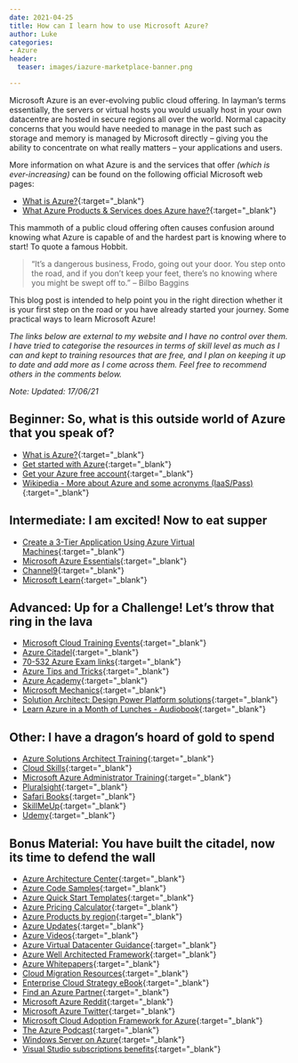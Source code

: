 ```yaml
---
date: 2021-04-25
title: How can I learn how to use Microsoft Azure?
author: Luke
categories:
- Azure
header:
  teaser: images/iazure-marketplace-banner.png

---
```

Microsoft Azure is an ever-evolving public cloud offering. 
In layman’s terms essentially, the servers or virtual hosts you would usually host in your own datacentre are hosted in secure regions all over the world. Normal capacity concerns that you would have needed to manage in the past such as storage and memory is managed by Microsoft directly – giving you the ability to concentrate on what really matters – your applications and users.

More information on what Azure is and the services that offer _(which is ever-increasing)_ can be found on the following official Microsoft web pages:

* [What is Azure?](https://azure.microsoft.com/en-us/overview/what-is-azure/){:target="_blank"}
* [What Azure Products & Services does Azure have?](https://azure.microsoft.com/en-us/services/){:target="_blank"}

This mammoth of a public cloud offering often causes confusion around knowing what Azure is capable of and the hardest part is knowing where to start! To quote a famous Hobbit.

> “It’s a dangerous business, Frodo, going out your door. You step onto the road, and if you don’t keep your feet, there’s no knowing where you might be swept off to.” – Bilbo Baggins

This blog post is intended to help point you in the right direction whether it is your first step on the road or you have already started your journey. Some practical ways to learn Microsoft Azure!

_The links below are external to my website and I have no control over them. I have tried to categorise the resources in terms of skill level as much as I can and kept to training resources that are free, and I plan on keeping it up to date and add more as I come across them. Feel free to recommend others in the comments below._

_Note: Updated: 17/06/21_

## Beginner: So, what is this outside world of Azure that you speak of?

* [What is Azure?](https://azure.microsoft.com/en-us/overview/what-is-azure/){:target="_blank"}
* [Get started with Azure](https://azure.microsoft.com/en-gb/get-started/ "Get started with Azure"){:target="_blank"}
* [Get your Azure free account](https://azure.microsoft.com/en-us/free/ "Create your Azure free account today"){:target="_blank"}
* [Wikipedia - More about Azure and some acronyms (IaaS/Pass)](https://en.wikipedia.org/wiki/Microsoft_Azure){:target="_blank"}

## Intermediate: I am excited! Now to eat supper

* [Create a 3-Tier Application Using Azure Virtual Machines](https://www.udemy.com/free-azure/){:target="_blank"}
* [Microsoft Azure Essentials](https://www.microsoft.com/en-us/azureessentials){:target="_blank"}
* [Channel9](https://channel9.msdn.com/Search?term=Azure&sortBy=recent&lang-en=true){:target="_blank"}
* [Microsoft Learn](https://docs.microsoft.com/en-us/learn/){:target="_blank"}

## Advanced: Up for a Challenge! Let’s throw that ring in the lava

* [Microsoft Cloud Training Events](https://www.microsoft.com/en-au/cloud-training-events/){:target="_blank"}
* [Azure Citadel](https://azurecitadel.github.io/){:target="_blank"}
* [70-532 Azure Exam links](https://github.com/gsuttie/gsuttie-gsuttie.github.io){:target="_blank"}
* [Azure Tips and Tricks](https://microsoft.github.io/AzureTipsAndTricks/){:target="_blank"}
* [Azure Academy](https://www.youtube.com/channel/UC-MXgaFhsYU8PkqgKBdnusQ){:target="_blank"}
* [Microsoft Mechanics](https://www.youtube.com/channel/UCJ9905MRHxwLZ2jeNQGIWxA){:target="_blank"}
* [Solution Architect: Design Power Platform solutions](https://docs.microsoft.com/en-us/learn/paths/solution-architect-data/?WT.mc_id=BA-MVP-5003797){:target="_blank"}
* [Learn Azure in a Month of Lunches - Audiobook](https://azure.microsoft.com/en-gb/resources/learn-azure-in-a-month-of-lunches/){:target="_blank"}


## Other: I have a dragon’s hoard of gold to spend

* [Azure Solutions Architect Training](https://www.pluralsight.com/role-iq/microsoft-azure-solution-architect?aid=7010a000001xDURAA2){:target="_blank"}
* [Cloud Skills](https://cloudskills.io/){:target="_blank"}
* [Microsoft Azure Administrator Training](https://www.pluralsight.com/role-iq/microsoft-azure-administrator?aid=7010a000001xDURAA2%C2%A0%22Microsoft%C2%A0Azure%C2%A0Administrator%C2%A0Training%22){:target="_blank"} 
* [Pluralsight](https://www.pluralsight.com/){:target="_blank"} 
* [Safari Books](https://www.safaribooksonline.com/home/){:target="_blank"} 
* [SkillMeUp](https://www.skillmeup.com/){:target="_blank"}
* [Udemy](https://www.udemy.com/){:target="_blank"}

## Bonus Material: You have built the citadel, now its time to defend the wall

* [Azure Architecture Center](https://docs.microsoft.com/en-us/azure/architecture/){:target="_blank"}
* [Azure Code Samples](https://docs.microsoft.com/en-gb/samples/browse/?products=azure){:target="_blank"}
* [Azure Quick Start Templates](https://github.com/Azure/azure-quickstart-templates){:target="_blank"}
* [Azure Pricing Calculator](https://azure.microsoft.com/en-us/pricing/calculator/){:target="_blank"}
* [Azure Products by region](https://azure.microsoft.com/en-us/global-infrastructure/services/?products=all){:target="_blank"}
* [Azure Updates](https://azure.microsoft.com/en-us/updates/){:target="_blank"}
* [Azure Videos](https://azure.microsoft.com/en-us/resources/videos/index/){:target="_blank"}
* [Azure Virtual Datacenter Guidance](https://docs.microsoft.com/en-us/azure/cloud-adoption-framework/reference/vdc){:target="_blank"}
* [Azure Well Architected Framework](https://docs.microsoft.com/en-us/azure/architecture/framework/){:target="_blank"}
* [Azure Whitepapers](https://azure.microsoft.com/en-us/resources/whitepapers/){:target="_blank"}
* [Cloud Migration Resources](https://azure.microsoft.com/en-us/migration/resources/){:target="_blank"}
* [Enterprise Cloud Strategy eBook](http://info.microsoft.com/enterprise-cloud-strategy-ebook.en-gb.1.html){:target="_blank"}
* [Find an Azure Partner](https://azure.microsoft.com/en-us/partners/){:target="_blank"}
* [Microsoft Azure Reddit](https://www.reddit.com/r/AZURE/){:target="_blank"}
* [Microsoft Azure Twitter](https://twitter.com/Azure){:target="_blank"}
* [Microsoft Cloud Adoption Framework for Azure](https://docs.microsoft.com/en-us/azure/cloud-adoption-framework/){:target="_blank"}
* [The Azure Podcast](http://azpodcast.azurewebsites.net/){:target="_blank"}
* [Windows Server on Azure](https://azure.microsoft.com/en-us/campaigns/windows-server/){:target="_blank"}
* [Visual Studio subscriptions benefits](https://visualstudio.microsoft.com/vs/benefits/#azure?cat=visual-studio-enterprise-subscription){:target="_blank"}